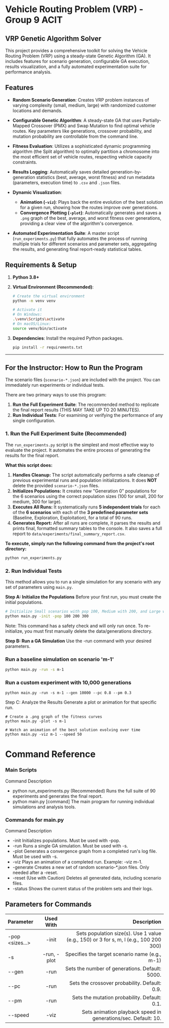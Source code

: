 # Vehicle Routing Problem (VRP) - Group 9 ACIT

## VRP Genetic Algorithm Solver

This project provides a comprehensive toolkit for solving the Vehicle Routing Problem (VRP) using a steady-state Genetic Algorithm (GA). It includes features for scenario generation, configurable GA execution, results visualization, and a fully automated experimentation suite for performance analysis.

## Features

*   **Random Scenario Generation**: Creates VRP problem instances of varying complexity (small, medium, large) with randomized customer locations and demands.

*   **Configurable Genetic Algorithm**: A steady-state GA that uses Partially-Mapped Crossover (PMX) and Swap Mutation to find optimal vehicle routes. Key parameters like generations, crossover probability, and mutation probability are controllable from the command line.

*   **Fitness Evaluation**: Utilizes a sophisticated dynamic programming algorithm (the Split algorithm) to optimally partition a chromosome into the most efficient set of vehicle routes, respecting vehicle capacity constraints.

*   **Results Logging**: Automatically saves detailed generation-by-generation statistics (best, average, worst fitness) and run metadata (parameters, execution time) to `.csv` and `.json` files.

*   **Dynamic Visualization**:
    *   **Animation (`-viz`)**: Plays back the entire evolution of the best solution for a given run, showing how the routes improve over generations.
    *   **Convergence Plotting (`-plot`)**: Automatically generates and saves a `.png` graph of the best, average, and worst fitness over generations, providing a clear view of the algorithm's convergence.

*   **Automated Experimentation Suite**: A master script (`run_experiments.py`) that fully automates the process of running multiple trials for different scenarios and parameter sets, aggregating the results, and generating final report-ready statistical tables.

## Requirements & Setup

1.  **Python 3.8+**

2.  **Virtual Environment (Recommended)**:
    ```bash
    # Create the virtual environment
    python -m venv venv

    # Activate it
    # On Windows:
    .\venv\Scripts\activate
    # On macOS/Linux:
    source venv/bin/activate
    ```

3.  **Dependencies**: Install the required Python packages.
    ```bash
    pip install -r requirements.txt
    ```

---

## For the Instructor: How to Run the Program

The scenario files (`scenario-*.json`) are included with the project. You can immediately run experiments or individual tests.

There are two primary ways to use this program:
1.  **Run the Full Experiment Suite**: The recommended method to replicate the final report results (THIS MAY TAKE UP TO 20 MINUTES).
2.  **Run Individual Tests**: For examining or verifying the performance of any single configuration.

### 1. Run the Full Experiment Suite (Recommended)

The `run_experiments.py` script is the simplest and most effective way to evaluate the project. It automates the entire process of generating the results for the final report.

**What this script does:**
1.  **Handles Cleanup:** The script automatically performs a safe cleanup of previous experimental runs and population initializations. It does **NOT** delete the provided `scenario-*.json` files.
2.  **Initializes Populations:** It creates new "Generation 0" populations for the 6 scenarios using the correct population sizes (100 for small, 200 for medium, 300 for large).
3.  **Executes All Runs:** It systematically runs **5 independent trials** for each of the **6 scenarios** with each of the **3 predefined parameter sets** (Baseline, Exploration, Exploitation), for a total of 90 runs.
4.  **Generates Report:** After all runs are complete, it parses the results and prints final, formatted summary tables to the console. It also saves a full report to `data/experiments/final_summary_report.csv`.

**To execute, simply run the following command from the project's root directory:**
```bash
python run_experiments.py
```

### 2. Run Individual Tests

This method allows you to run a single simulation for any scenario with any set of parameters using `main.py`.

**Step A: Initialize the Populations**
Before your first run, you must create the initial populations.
```bash
# Initialize Small scenarios with pop 100, Medium with 200, and Large with 300
python main.py -init -pop 100 200 300
```
Note: This command has a safety check and will only run once. To re-initialize, you must first manually delete the data/generations directory.

**Step B: Run a GA Simulation**
Use the -run command with your desired parameters.

### Run a baseline simulation on scenario 'm-1'
``` bash
python main.py -run -s m-1
```
### Run a custom experiment with 10,000 generations
```
python main.py -run -s m-1 --gen 10000 --pc 0.8 --pm 0.3
```

Step C: Analyze the Results
Generate a plot or animation for that specific run.
```
# Create a .png graph of the fitness curves
python main.py -plot -s m-1
```
```
# Watch an animation of the best solution evolving over time
python main.py -viz m-1 --speed 50
```

# Command Reference
### Main Scripts
Command	Description
* python run_experiments.py (Recommended) Runs the full suite of 90 experiments and generates the final report.
* python main.py [command]	The main program for running individual simulations and analysis tools.

### Commands for main.py
Command	Description
* -init	Initializes populations. Must be used with -pop.
* -run	Runs a single GA simulation. Must be used with -s.
* -plot	Generates a convergence graph from a completed run's log file. Must be used with -s.
* -viz <scenario>	Plays an animation of a completed run. Example: -viz m-1.
* -generate	Creates a new set of random scenario-*.json files. Only needed after a -reset.
* -reset	(Use with Caution) Deletes all generated data, including scenario files.
* -status	Shows the current status of the problem sets and their logs.

## Parameters for Commands


| Parameter | Used With | Description |
| :------- | :------: | -------: |
| -pop <sizes...> |-init | Sets population size(s). Use 1 value (e.g., 150) or 3 for s, m, l (e.g., 100 200 300) |
| -s <scenario> | -run, -plot | Specifies the target scenario name (e.g., m-1) |
| --gen <int> | -run | Sets the number of generations. Default: 5000. |
| --pc <float> | -run |	Sets the crossover probability. Default: 0.9. |
| --pm <float> | -run | Sets the mutation probability. Default: 0.1. |
| --speed <int> | -viz | Sets animation playback speed in generations/sec. Default: 10. |
